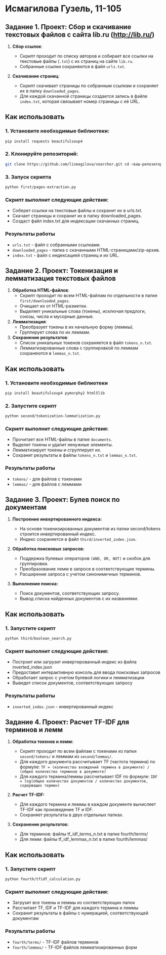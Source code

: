 # Исмагилова Гузель, 11-105

## Задание 1. Проект: Сбор и скачивание текстовых файлов с сайта lib.ru (http://lib.ru/)

1. **Сбор ссылок**:
   - Скрипт проходит по списку авторов и собирает все ссылки на текстовые файлы (`.txt`) с их страниц на сайте `lib.ru`.
   - Собранные ссылки сохраняются в файл `urls.txt`.

2. **Скачивание страниц**:
   - Скрипт скачивает страницы по собранным ссылкам и сохраняет их в папку `downloaded_pages`.
   - Для каждой скачанной страницы создается запись в файле `index.txt`, которая связывает номер страницы с её URL.

## Как использовать

### 1. Установите необходимые библиотеки:

  ```bash
  pip install requests beautifulsoup4
  ```

### 2. Клонируйте репозиторий:

  ```bash
  git clone https://github.com/lismagilova/searcher.git cd <ваш-репозиторий>
  ```

### 3. Запуск скрипта
  
  ```bash
  python first/pages-extraction.py
  ```

### Скрипт выполнит следующие действия:

- Соберет ссылки на текстовые файлы и сохранит их в urls.txt.
- Скачает страницы и сохранит их в папку downloaded_pages.
- Создаст файл index.txt для индексации скачанных страниц.

### Результаты работы
- `urls.txt` - файл с собранными ссылками.
- `downloaded_pages` - папка с скачанными HTML-страницами/zip-архив.
- `index.txt` - файл с индексацией страниц и их URL.

## Задание 2. Проект: Токенизация и лемматизация текстовых файлов

1. **Обработка HTML-файлов**:
   - Скрипт проходит по всем HTML-файлам по отдельности в папке `first/downloaded_pages`.
   - Очищает их от HTML-разметки.
   - Выделяет уникальные слова (токены), исключая предлоги, союзы, числа и мусорные данные.
2. **Лемматизация**:
   - Преобразует токены в их начальную форму (леммы).
   - Группирует слова по их леммам.
3. **Сохранение результатов**:
   - Список уникальных токенов сохраняется в файл `tokens_n.txt`.
   - Лемматизированные слова с группировкой по леммам сохраняются в `lemmas_n.txt`.

## Как использовать

### 1. Установите необходимые библиотеки

```bash
pip install beautifulsoup4 pymorphy2 html5lib
```

### 2. Запустите скрипт

```bash
python second/tokenization-lemmatization.py
```

### Скрипт выполнит следующие действия:

- Прочитает все HTML-файлы в папке `documents`.
- Выделит токены и удалит ненужные элементы.
- Лемматизирует токены и сгруппирует их.
- Сохранит результаты в файлы `tokens_n.txt` и `lemmas_n.txt`.

### Результаты работы

- `tokens/` - для файлов с токенами
- `lemmas/` - для файлов с леммами

## Задание 3. Проект: Булев поиск по документам
1. **Построение инвертированного индекса:**
   - На основе токенизированных документов из папки second/tokens строится инвертированный индекс.
   - Индекс сохраняется в файл `third/inverted_index.json`.

2. **Обработка поисковых запросов:**
   - Поддержка булевых операторов `(AND, OR, NOT)` и скобок для группировки.
   - Преобразование лемм в запросе в соответствующие термины.
   - Расширение запроса с учетом синонимичных терминов.

3. **Выполнение поиска:**
   - Поиск документов, соответствующих запросу.
   - Вывод списка найденных документов с их названиями.

## Как использовать

### 1. Запустите скрипт
```bash
python third/boolean_search.py
```
### Скрипт выполнит следующие действия:
- Построит или загрузит инвертированный индекс из файла inverted_index.json
- Предоставит интерактивную консоль для ввода поисковых запросов
- Обработает запрос с учетом булевой логики и лемматизации
- Выведет список документов, соответствующих запросу

### Результаты работы

- `inverted_index.json` - инвертированный индекс


## Задание 4. Проект: Расчет TF-IDF для терминов и лемм
1. **Обработка токенов и лемм:**
   - Скрипт проходит по всем файлам с токенами из папки `second/tokens/` и леммам из `second/lemmas/`.
   - Для каждого документа рассчитывает TF (частота термина) по формуле:
`TF = (количество вхождений термина в документе) / (общее количество терминов в документе)`
   - Для каждого термина/леммы рассчитывает IDF по формуле:
`IDF = log(общее количество документов / количество документов, содержащих термин)`

2. **Расчет TF-IDF:**
   - Для каждого термина и леммы в каждом документе вычисляет TF-IDF как произведение TF и IDF.
   - Сохраняет результаты в двух отдельных папках.

3. **Сохранение результатов:**
   - Для терминов: файлы tf_idf_terms_n.txt в папке fourth/terms/
   - Для лемм: файлы tf_idf_lemmas_n.txt в папке fourth/lemmas/

## Как использовать

### 1. Запустите скрипт

```bash
python fourth/tfidf_calculation.py
```

### Скрипт выполнит следующие действия:
- Загрузит все токены и леммы из соответствующих папок
- Рассчитает TF, IDF и TF-IDF для каждого термина и леммы
- Сохранит результаты в файлы с нумерацией, соответствующей документам

### Результаты работы

- `fourth/terms/` - TF-IDF файлов терминов
- `fourth/lemmas/` - TF-IDF файлов лемматизированных форм
